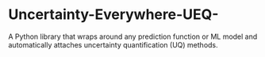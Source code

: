 # Uncertainty-Everywhere-UEQ-
A Python library that wraps around any prediction function or ML model and automatically attaches uncertainty quantification (UQ) methods.
